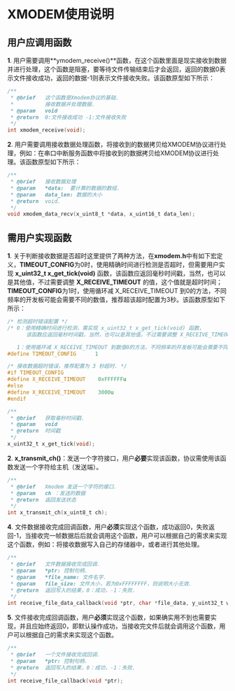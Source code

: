 # XMODEM使用说明

## 用户应调用函数

**1**. 用户需要调用**ymodem_receive()**函数，在这个函数里面是现实接收到数据并进行处理，这个函数是阻塞，要等待文件传输结束后才会返回，返回的数据0表示文件接收成功，返回的数据-1则表示文件接收失败。该函数原型如下所示：

```c
/**
 * @brief   这个函数是Xmodem协议的基础.
 *          接收数据并处理数据.
 * @param   void
 * @return  0:文件接收成功 -1:文件接收失败
 */
int xmodem_receive(void);
```

**2**. 用户需要调用接收数据处理函数，将接收到的数据拷贝给XMODEM协议进行处理，例如：在串口中断服务函数中将接收到的数据拷贝给XMODEM协议进行处理。该函数原型如下所示：

```c
/**
 * @brief   接收数据处理
 * @param   *data:  要计算的数据的数组.
 * @param   data_len: 数据的大小
 * @return  void.
 */
void xmodem_data_recv(x_uint8_t *data, x_uint16_t data_len);
```

## 需用户实现函数

**1**. 关于判断接收数据是否超时这里提供了两种方法，在**xmodem.h**中有如下宏定义，**TIMEOUT_CONFIG**为0时，使用精确时间进行检测是否超时，但需要用户实现 **x_uint32_t x_get_tick(void)** 函数，该函数应返回毫秒时间戳，当然，也可以是其他值，不过需要调整 **X_RECEIVE_TIMEOUT** 的值，这个值就是超时时间；**TIMEOUT_CONFIG**为1时，使用循环减 X_RECEIVE_TIMEOUT 到0的方法，不同频率的开发板可能会需要不同的数值，推荐超该超时配置为3秒。该函数原型如下所示：

```c
/* 检测超时错误配置 */
/* 0：使用精确时间进行检测，需实现 x_uint32_t x_get_tick(void) 函数，
      该函数应返回毫秒时间戳，当然，也可以是其他值，不过需要调整 X_RECEIVE_TIMEOUT 的值

   1：使用循环减 X_RECEIVE_TIMEOUT 到数值0的方法，不同频率的开发板可能会需要不同的数值 */
#define TIMEOUT_CONFIG      1

/* 接收数据超时错误，推荐配置为 3 秒超时. */
#if TIMEOUT_CONFIG
#define X_RECEIVE_TIMEOUT    0xFFFFFFu
#else
#define X_RECEIVE_TIMEOUT    3000u
#endif

/**
 * @brief   获取毫秒时间戳.
 * @param   void
 * @return  时间戳
 */
x_uint32_t x_get_tick(void);
```

**2**. **x_transmit_ch()**：发送一个字符接口，用户**必要**实现该函数，协议需使用该函数发送一个字符给主机（发送端）。

```c
/**
 * @brief   Xmodem 发送一个字符的接口.
 * @param   ch ：发送的数据
 * @return  返回发送状态
 */
int x_transmit_ch(x_uint8_t ch);
```

**4**. 文件数据接收完成回调函数，用户**必须**实现这个函数，成功返回0，失败返回-1，当接收完一帧数据后后就会调用这个函数，用户可以根据自己的需求来实现这个函数，例如：将接收数据写入自己的存储器中，或者进行其他处理。

```c
/**
 * @brief   文件数据接收完成回调.
 * @param   *ptr: 控制句柄.
 * @param   *file_name: 文件名字.
 * @param   file_size: 文件大小，若为0xFFFFFFFF，则说明大小无效.
 * @return  返回写入的结果，0：成功，-1：失败.
 */
int receive_file_data_callback(void *ptr, char *file_data, y_uint32_t w_size);
```

**5**. 文件接收完成回调函数，用户**必须**实现这个函数，如果确实用不到也需要实现，并且应始终返回0，即默认操作成功，当接收完文件后就会调用这个函数，用户可以根据自己的需求来实现这个函数。

```c
/**
 * @brief   一个文件接收完成回调.
 * @param   *ptr: 控制句柄.
 * @return  返回写入的结果，0：成功，-1：失败.
 */
int receive_file_callback(void *ptr);
```
